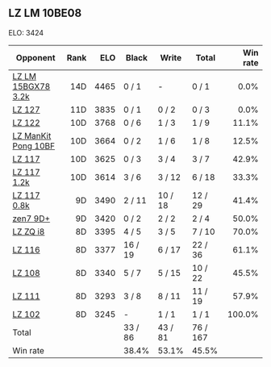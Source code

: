 ## LZ LM 10BE08 ##

ELO: 3424

Opponent | Rank | ELO | Black | Write | Total | Win rate
---------|-----:|----:|-------|-------|-------|-------:
[LZ LM 15BGX78 3.2k](LZ%20LM%2015BGX78%203.2k.md) | 14D | 4465 | 0 / 1 | - | 0 / 1 | 0.0%
[LZ 127](LZ%20127.md) | 11D | 3835 | 0 / 1 | 0 / 2 | 0 / 3 | 0.0%
[LZ 122](LZ%20122.md) | 10D | 3768 | 0 / 6 | 1 / 3 | 1 / 9 | 11.1%
[LZ ManKit Pong 10BF](LZ%20ManKit%20Pong%2010BF.md) | 10D | 3664 | 0 / 2 | 1 / 6 | 1 / 8 | 12.5%
[LZ 117](LZ%20117.md) | 10D | 3625 | 0 / 3 | 3 / 4 | 3 / 7 | 42.9%
[LZ 117 1.2k](LZ%20117%201.2k.md) | 10D | 3614 | 3 / 6 | 3 / 12 | 6 / 18 | 33.3%
[LZ 117 0.8k](LZ%20117%200.8k.md) | 9D | 3490 | 2 / 11 | 10 / 18 | 12 / 29 | 41.4%
[zen7 9D+](zen7%209D+.md) | 9D | 3420 | 0 / 2 | 2 / 2 | 2 / 4 | 50.0%
[LZ ZQ i8](LZ%20ZQ%20i8.md) | 8D | 3395 | 4 / 5 | 3 / 5 | 7 / 10 | 70.0%
[LZ 116](LZ%20116.md) | 8D | 3377 | 16 / 19 | 6 / 17 | 22 / 36 | 61.1%
[LZ 108](LZ%20108.md) | 8D | 3340 | 5 / 7 | 5 / 15 | 10 / 22 | 45.5%
[LZ 111](LZ%20111.md) | 8D | 3293 | 3 / 8 | 8 / 11 | 11 / 19 | 57.9%
[LZ 102](LZ%20102.md) | 8D | 3245 | - | 1 / 1 | 1 / 1 | 100.0%
Total | | | 33 / 86 | 43 / 81 | 76 / 167 | 
Win rate| | | 38.4% | 53.1% | 45.5% | 
